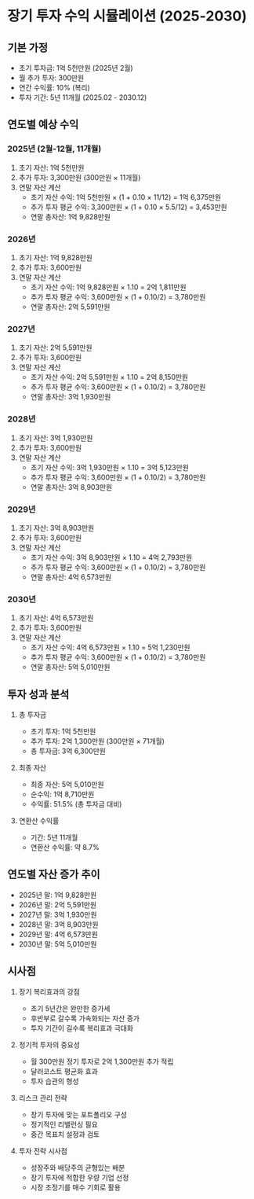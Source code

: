 # 장기 투자 수익 시뮬레이션 (2025-2030)

## 기본 가정
- 초기 투자금: 1억 5천만원 (2025년 2월)
- 월 추가 투자: 300만원
- 연간 수익률: 10% (복리)
- 투자 기간: 5년 11개월 (2025.02 - 2030.12)

## 연도별 예상 수익
### 2025년 (2월-12월, 11개월)
1. 초기 자산: 1억 5천만원
2. 추가 투자: 3,300만원 (300만원 × 11개월)
3. 연말 자산 계산
   - 초기 자산 수익: 1억 5천만원 × (1 + 0.10 × 11/12) = 1억 6,375만원
   - 추가 투자 평균 수익: 3,300만원 × (1 + 0.10 × 5.5/12) = 3,453만원
   - 연말 총자산: 1억 9,828만원

### 2026년
1. 초기 자산: 1억 9,828만원
2. 추가 투자: 3,600만원
3. 연말 자산 계산
   - 초기 자산 수익: 1억 9,828만원 × 1.10 = 2억 1,811만원
   - 추가 투자 평균 수익: 3,600만원 × (1 + 0.10/2) = 3,780만원
   - 연말 총자산: 2억 5,591만원

### 2027년
1. 초기 자산: 2억 5,591만원
2. 추가 투자: 3,600만원
3. 연말 자산 계산
   - 초기 자산 수익: 2억 5,591만원 × 1.10 = 2억 8,150만원
   - 추가 투자 평균 수익: 3,600만원 × (1 + 0.10/2) = 3,780만원
   - 연말 총자산: 3억 1,930만원

### 2028년
1. 초기 자산: 3억 1,930만원
2. 추가 투자: 3,600만원
3. 연말 자산 계산
   - 초기 자산 수익: 3억 1,930만원 × 1.10 = 3억 5,123만원
   - 추가 투자 평균 수익: 3,600만원 × (1 + 0.10/2) = 3,780만원
   - 연말 총자산: 3억 8,903만원

### 2029년
1. 초기 자산: 3억 8,903만원
2. 추가 투자: 3,600만원
3. 연말 자산 계산
   - 초기 자산 수익: 3억 8,903만원 × 1.10 = 4억 2,793만원
   - 추가 투자 평균 수익: 3,600만원 × (1 + 0.10/2) = 3,780만원
   - 연말 총자산: 4억 6,573만원

### 2030년
1. 초기 자산: 4억 6,573만원
2. 추가 투자: 3,600만원
3. 연말 자산 계산
   - 초기 자산 수익: 4억 6,573만원 × 1.10 = 5억 1,230만원
   - 추가 투자 평균 수익: 3,600만원 × (1 + 0.10/2) = 3,780만원
   - 연말 총자산: 5억 5,010만원

## 투자 성과 분석
1. 총 투자금
   - 초기 투자: 1억 5천만원
   - 추가 투자: 2억 1,300만원 (300만원 × 71개월)
   - 총 투자금: 3억 6,300만원

2. 최종 자산
   - 최종 자산: 5억 5,010만원
   - 순수익: 1억 8,710만원
   - 수익률: 51.5% (총 투자금 대비)

3. 연환산 수익률
   - 기간: 5년 11개월
   - 연환산 수익률: 약 8.7%

## 연도별 자산 증가 추이
- 2025년 말: 1억 9,828만원
- 2026년 말: 2억 5,591만원
- 2027년 말: 3억 1,930만원
- 2028년 말: 3억 8,903만원
- 2029년 말: 4억 6,573만원
- 2030년 말: 5억 5,010만원

## 시사점
1. 장기 복리효과의 강점
   - 초기 5년간은 완만한 증가세
   - 후반부로 갈수록 가속화되는 자산 증가
   - 투자 기간이 길수록 복리효과 극대화

2. 정기적 투자의 중요성
   - 월 300만원 정기 투자로 2억 1,300만원 추가 적립
   - 달러코스트 평균화 효과
   - 투자 습관의 형성

3. 리스크 관리 전략
   - 장기 투자에 맞는 포트폴리오 구성
   - 정기적인 리밸런싱 필요
   - 중간 목표치 설정과 검토

4. 투자 전략 시사점
   - 성장주와 배당주의 균형있는 배분
   - 장기 투자에 적합한 우량 기업 선정
   - 시장 조정기를 매수 기회로 활용 